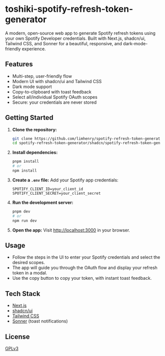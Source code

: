 # toshiki-spotify-refresh-token-generator
A modern, open-source web app to generate Spotify refresh tokens using your own Spotify Developer credentials. Built with Next.js, shadcn/ui, Tailwind CSS, and Sonner for a beautiful, responsive, and dark-mode-friendly experience.

## Features
- Multi-step, user-friendly flow
- Modern UI with shadcn/ui and Tailwind CSS
- Dark mode support
- Copy-to-clipboard with toast feedback
- Select all/individual Spotify OAuth scopes
- Secure: your credentials are never stored

## Getting Started

1. **Clone the repository:**
	```sh
	git clone https://github.com/limhenry/spotify-refresh-token-generator.git
	cd spotify-refresh-token-generator/shadcn/spotify-refresh-token-generator-shadcn
	```

2. **Install dependencies:**
	```sh
	pnpm install
	# or
	npm install
	```

3. **Create a `.env` file:**
	Add your Spotify app credentials:
	```env
	SPOTIFY_CLIENT_ID=your_client_id
	SPOTIFY_CLIENT_SECRET=your_client_secret
	```

4. **Run the development server:**
	```sh
	pnpm dev
	# or
	npm run dev
	```

5. **Open the app:**
	Visit [http://localhost:3000](http://localhost:3000) in your browser.

## Usage
- Follow the steps in the UI to enter your Spotify credentials and select the desired scopes.
- The app will guide you through the OAuth flow and display your refresh token in a modal.
- Use the copy button to copy your token, with instant toast feedback.

## Tech Stack
- [Next.js](https://nextjs.org/)
- [shadcn/ui](https://ui.shadcn.com/)
- [Tailwind CSS](https://tailwindcss.com/)
- [Sonner](https://sonner.emilkowal.ski/) (toast notifications)

## License

[GPLv3](./LICENSE)